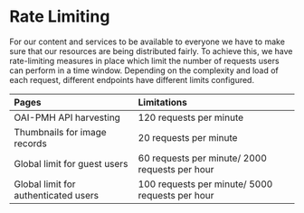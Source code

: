 # Rate Limiting


For our content and services to be available to everyone we have to make sure that our resources are being distributed fairly. 
To achieve this, we have rate-limiting measures in place which limit the number of requests users can perform in a time window. Depending on the complexity and load of each request, different endpoints have different limits configured.

| Pages              | Limitations                                                                   |
|:------------------|:------------------------------------------------------------------------------|
| OAI-PMH API harvesting | 120 requests per minute |
| Thumbnails for image records  | 20 requests per minute |
| Global limit for guest users | 60 requests per minute/ 2000 requests per hour |
| Global limit for authenticated users | 100 requests per minute/ 5000 requests per hour |

